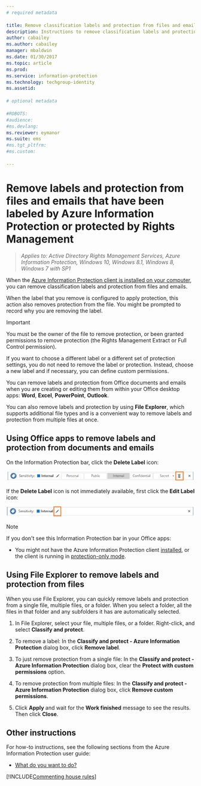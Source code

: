 ```yaml
---
# required metadata

title: Remove classification labels and protection from files and emails | Azure Information Protection
description: Instructions to remove classification labels and protection from files that have been labeled by Azure Information Protection or protected by Rights Management.
author: cabailey
ms.author: cabailey
manager: mbaldwin
ms.date: 01/30/2017
ms.topic: article
ms.prod:
ms.service: information-protection
ms.technology: techgroup-identity
ms.assetid: 

# optional metadata

#ROBOTS:
#audience:
#ms.devlang:
ms.reviewer: eymanor
ms.suite: ems
#ms.tgt_pltfrm:
#ms.custom:

---
```


# Remove labels and protection from files and emails that have been labeled by Azure Information Protection or protected by Rights Management

>*Applies to: Active Directory Rights Management Services, Azure Information Protection, Windows 10, Windows 8.1, Windows 8, Windows 7 with SP1*

When the [Azure Information Protection client is installed on your computer](install-client-app.md), you can remove classification labels and protection from files and emails.

When the label that you remove is configured to apply protection, this action also removes protection from the file. You might be prompted to record why you are removing the label.

> [!IMPORTANT]
> You must be the owner of the file to remove protection, or been granted permissions to remove protection (the Rights Management Extract or Full Control permission).

If you want to choose a different label or a different set of protection settings, you do not need to remove the label or protection. Instead, choose a new label and if necessary, you can define custom permissions. 

You can remove labels and protection from Office documents and emails when you are creating or editing them from within your Office desktop apps: **Word**, **Excel**, **PowerPoint**, **Outlook**. 

You can also remove labels and protection by using **File Explorer**, which supports additional file types and is a convenient way to remove labels and protection from multiple files at once.

## Using Office apps to remove labels and protection from documents and emails

On the Information Protection bar, click the **Delete Label** icon:

![Azure Information Protection bar - Delete Label](../media/delete-label.png)

If the **Delete Label** icon is not immediately available, first click the **Edit Label** icon:

![Azure Information Protection bar - Edit Label](../media/edit-label.png)

> [!NOTE]
> If you don't see this Information Protection bar in your Office apps:
> 
> - You might not have the Azure Information Protection client [installed](install-client-app.md), or the client is running in [protection-only mode](client-protection-only-mode.md).

## Using File Explorer to remove labels and protection from files

When you use File Explorer, you can quickly remove labels and protection from a single file, multiple files, or a folder. When you select a folder, all the files in that folder and any subfolders it has are automatically selected. 

1.  In File Explorer, select your file, multiple files, or a folder. Right-click, and select **Classify and protect**.

2. To remove a label: In the **Classify and protect - Azure Information Protection** dialog box, click **Remove label**. 

3. To just remove protection from a single file: In the **Classify and protect - Azure Information Protection** dialog box, clear the **Protect with custom permissions** option.
    
4. To remove protection from multiple files: In the **Classify and protect - Azure Information Protection** dialog box, click **Remove custom permissions**.

5. Click **Apply** and wait for the **Work finished** message to see the results. Then click **Close**.


## Other instructions
For how-to instructions, see the following sections from the Azure Information Protection user guide:

-   [What do you want to do?](client-user-guide.md#what-do-you-want-to-do)

[!INCLUDE[Commenting house rules](../includes/houserules.md)]